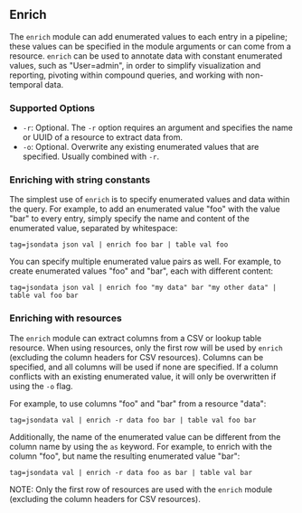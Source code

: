 ## Enrich

The `enrich` module can add enumerated values to each entry in a pipeline; these values can be specified in the module arguments or can come from a resource. `enrich` can be used to annotate data with constant enumerated values, such as "User=admin", in order to simplify visualization and reporting, pivoting within compound queries, and working with non-temporal data. 

### Supported Options

* `-r`: Optional. The `-r` option requires an argument and specifies the name or UUID of a resource to extract data from.
* `-o`: Optional. Overwrite any existing enumerated values that are specified. Usually combined with `-r`. 

### Enriching with string constants

The simplest use of `enrich` is to specify enumerated values and data within the query. For example, to add an enumerated value "foo" with the value "bar" to every entry, simply specify the name and content of the enumerated value, separated by whitespace:

```
tag=jsondata json val | enrich foo bar | table val foo
```

You can specify multiple enumerated value pairs as well. For example, to create enumerated values "foo" and "bar", each with different content:

```
tag=jsondata json val | enrich foo "my data" bar "my other data" | table val foo bar
```

### Enriching with resources 

The `enrich` module can extract columns from a CSV or lookup table resource. When using resources, only the first row will be used by `enrich` (excluding the column headers for CSV resources). Columns can be specified, and all columns will be used if none are specified. If a column conflicts with an existing enumerated value, it will only be overwritten if using the `-o` flag. 

For example, to use columns "foo" and "bar" from a resource "data":

```
tag=jsondata val | enrich -r data foo bar | table val foo bar
```

Additionally, the name of the enumerated value can be different from the column name by using the `as` keyword. For example, to enrich with the column "foo", but name the resulting enumerated value "bar":

```
tag=jsondata val | enrich -r data foo as bar | table val bar
```

NOTE: Only the first row of resources are used with the `enrich` module (excluding the column headers for CSV resources).
